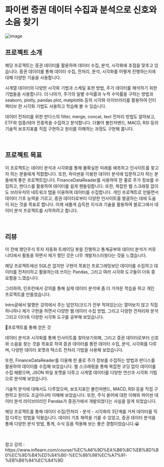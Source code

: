 # 파이썬 증권 데이터 수집과 분석으로 신호와 소음 찾기


![image](https://github.com/siilver94/Stock-data-collection-analysis-and-visualization/assets/57824945/aa8936ba-aeda-4aab-ab08-db0e469b3a8f)

## 프로젝트 소개
 
해당 프로젝트는 증권 데이터를 활용하여 데이터 수집, 분석, 시각화에 초점을 맞추고 있습니다.
증권 데이터를 통해 데이터 수집, 전처리, 분석, 시각화를 어떻게 진행하는지에 대해 다양한 기술을 사용합니다. 

시계열 데이터의 다양한 시각화 기법과 스케일 표현 방법, 주가 데이터를 해석하기 위한 기법들을 사용합니다. 더 나아가, 주가의 일별 수익률과 누적 수익률을 구하는 방법과 seaborn, plotly, pandas plot, matplotlib 등의 시각화 라이브러리를 활용하여 인터랙티브 한 시각화 기법도 사용하고 학습해 볼 수 있습니다.

데이터 전처리를 위한 판다스의 filter, merge, concat, text 전처리 방법도 알아보고, ETF와 업종/테마 전종목을 수집하고 분석합니다. 더불어 볼린저밴드, MACD, RSI 등의 기술적 보조지표를 직접 구현하고 원리를 이해하는 과정도 구현해 봅니다.

 <br/>

## 프로젝트 목표

이 프로젝트는 데이터 분석과 시각화를 통해 불확실한 미래를 예측하고 인사이트를 찾고자 하는 분들에게 적합합니다. 또한, 파이썬을 이용한 데이터 분석에 입문하고자 하는 분들에게 좋은 프로젝트입니다.
FinanceDataReader를 사용하여 한 줄로 주가 정보를 수집하고, 판다스를 활용하여 데이터를 쉽게 핸들링합니다. 또한, 복잡한 웹 스크래핑 없이도 브라우저의 네트워크 탭을 이용하여 데이터를 수집합니다.
개인 프로젝트로 만들면서 데이터 기초 능력을 기르고, 증권 데이터로부터 다양한 인사이트를 발굴하는 데에 도움이 되는 것을 목표로 합니다. 이제 새롭게 습득한 지식과 기술을 활용하여 블로그에서 데이터 분석 프로젝트를 시작하려고 합니다. 

<br/>

## 리뷰

이 전에 했던주식 투자 자동화 트레이딩 봇을 진행하고 통계공부와 데이터 분석가 커뮤니티에서 활동을 하면서 제가 했던 것은 너무 개발자스러웠다는 것을 느꼈습니다.

해당 프로젝트에선 SQL은 없지만 구현이 목표인 프로그래밍보단 데이터를 수집하고 데이터를 전처리하고 활용하는데 쓰이는 Pandas, 그리고 여러 시각화 도구들이 더욱 중요함을 느꼈습니다.

그리하여,  인프런에서 강의를 통해 실제 데이터 분석에 좀 더 가까운 학습을 하고 개인 프로젝트를 만들었습니다.

Intro글에서 말했든 강의에서 주는 답안지(코드가 전부 적혀있는)는 열어보지 않고 직접 하나하나 제가 구현을 하면서 다양한 웹 데이터 수집 방법, 그리고 다양한 전처리와 분석 그리고 더더욱 다양한 시각화 도구를 공부해 보았습니다.

 
📃프로젝트를 통해 얻은 것
 

데이터 분석과 시각화를 통해  인사이트를 찾아보기위해, 그리고 증권 데이터로부터 신호와 소음을 찾는 것을 목표로 하여 증권 데이터를 통한 데이터 수집, 분석, 시각화를 다루며, 다양한 데이터 포맷과 텍스트 전처리 기법을 사용해 보았습니다.


또한, FinanceDataReader를 이용해 한 줄로 주가 정보를 수집하는 방법과 판다스를 활용하여 데이터를 수집해 보았습니다. 웹 스크래핑을 통해 복잡한 코딩 없이 데이터를 수집 해봤으며, JSON 파일 포맷을 다루고 시계열 데이터를 다양한 연산과 시각화 기법으로 분석해 보았습니다.

기술적 분석에 대해서도 다루었으며, 보조지표인 볼린저밴드, MACD, RSI 등을 직접 구현하고 원리도 조금이나마 이해해 보았습니다. 또한, 주식 용어에 대한 이해와 파이썬 데이터 분석 라이브러리인 Pandas가 증권가에서 개발되었다는 사실을 알게 되었습니다.

해당 프로젝트를 통해 데이터 수집/전처리 - 분석 - 시각화의 3단계를 거쳐 데이터를 직접 다루는 방법을 익혔습니다. 데이터 기초 체력을 기를 수 있었고, 증권 데이터 분석을 통해 다양한 분석 방법, 통계, 수식 등을 적용해 보는 좋은 경험이었습니다.😀

<br/>
<br/>
참고 강의  : https://www.inflearn.com/course/%EC%A6%9D%EA%B6%8C%EB%8D%B0%EC%9D%B4%ED%84%B0-%EC%88%98%EC%A7%91-%EB%B6%84%EC%84%9D

